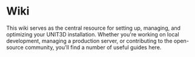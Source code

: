 # Wiki

This wiki serves as the central resource for setting up, managing, and optimizing your UNIT3D installation. Whether you're working on local development, managing a production server, or contributing to the open-source community, you'll find a number of useful guides here.